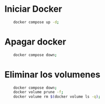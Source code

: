 # Iniciar Docker
```bash
    docker compose up -d;
```

# Apagar docker 
```bash
    docker compose down;
```

# Eliminar los volumenes 
```bash
    docker compose down;
    docker volume prune -f;
    docker volume rm $(docker volume ls -q);
```

